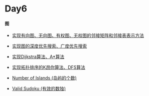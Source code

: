 # Day6

#### 图

- [实现有向图、无向图、有权图、无权图的邻接矩阵和邻接表表示方法]()

- [实现图的深度优先搜索、广度优先搜索]()

- [实现Dijkstra算法、A*算法]()

- [实现拓扑排序的K昂你算法、DFS算法]()

- [Number of Islands (岛屿的个数)]()

- [Valid Sudoku (有效的数独)]()
